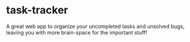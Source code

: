 # task-tracker
A great web app to organize your uncompleted tasks and unsolved bugs, leaving you with more brain-space for the important stuff!
